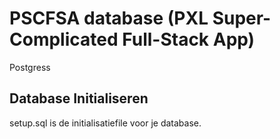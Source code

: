 # PSCFSA database (PXL Super-Complicated Full-Stack App)

Postgress

## Database Initialiseren

setup.sql is de initialisatiefile voor je database.
